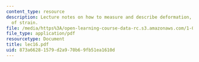 ```yaml
---
content_type: resource
description: Lecture notes on how to measure and describe deformation, and measurement
  of strain.
file: /media/https%3A/open-learning-course-data-rc.s3.amazonaws.com/1-050-engineering-mechanics-i-fall-2007/873a66281579d2a970b69fb51ea1610d_lec16.pdf
file_type: application/pdf
resourcetype: Document
title: lec16.pdf
uid: 873a6628-1579-d2a9-70b6-9fb51ea1610d
---
```

